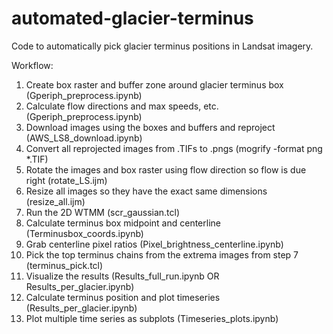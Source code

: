 # automated-glacier-terminus
Code to automatically pick glacier terminus positions in Landsat imagery.

Workflow:
1) Create box raster and buffer zone around glacier terminus box (Gperiph_preprocess.ipynb)
2) Calculate flow directions and max speeds, etc. (Gperiph_preprocess.ipynb)
3) Download images using the boxes and buffers and reproject (AWS_LS8_download.ipynb)
4) Convert all reprojected images from .TIFs to .pngs (mogrify -format png *.TIF)
5) Rotate the images and box raster using flow direction so flow is due right (rotate_LS.ijm)
6) Resize all images so they have the exact same dimensions (resize_all.ijm)
7) Run the 2D WTMM (scr_gaussian.tcl)
8) Calculate terminus box midpoint and centerline (Terminusbox_coords.ipynb)
9) Grab centerline pixel ratios (Pixel_brightness_centerline.ipynb)
10) Pick the top terminus chains from the extrema images from step 7 (terminus_pick.tcl)
11) Visualize the results (Results_full_run.ipynb OR Results_per_glacier.ipynb)
12) Calculate terminus position and plot timeseries (Results_per_glacier.ipynb)
13) Plot multiple time series as subplots (Timeseries_plots.ipynb)
